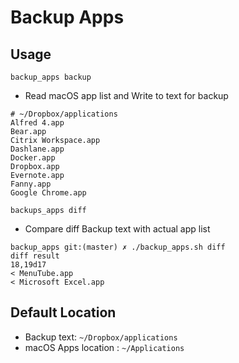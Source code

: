 # Backup Apps

## Usage

```backup_apps backup```
- Read macOS app list and Write to text for backup
```shell
# ~/Dropbox/applications
Alfred 4.app
Bear.app
Citrix Workspace.app
Dashlane.app
Docker.app
Dropbox.app
Evernote.app
Fanny.app
Google Chrome.app
```

```backups_apps diff```
- Compare diff Backup text with actual app list

```ex)
backup_apps git:(master) ✗ ./backup_apps.sh diff
diff result
18,19d17
< MenuTube.app
< Microsoft Excel.app
```

## Default Location
- Backup text: `~/Dropbox/applications`
- macOS Apps location : `~/Applications`
